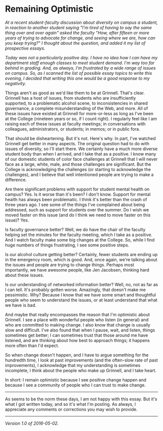 Remaining Optimistic
====================

*At a recent student-faculty discussion about diversity on campus a
student, in reaction to another student saying "I'm tired of having to say
the same thing over and over again" asked the faculty "How, after fifteen
or more years of trying to advocate for change, and seeing where we are,
how can you keep trying?"  I thought about the question, and added it 
my list of prospective essays.*

*Today was not a particularly positive day.  I have no idea how I
can have my department staff enough classes to meet student demand.
I'm way too far behind in grading.  And, as always, I'm frustrated by a
wide range of issues on campus.  So, as I scanned the list of possible
essay topics to write this evening, I decided that writing this one
would be a good response to my negativity.*

Things aren't as good as we'd like them to be at Grinnell.  That's clear.
Grinnell has a host of issues, from students who are insufficiently
supported, to a problematic alcohol scene, to inconsistencies in
shared governance, a complete misunderstanding of the Web, and more.
All of these issues have existed at Grinnell for more-or-less as long
as I've been at the College (nineteen years or so, if I count right).
I regularly feel like I am raising each of these issues at faculty
meetings; in conversations with colleagues, administrators, or students;
in memos; or in public fora.

That should be disheartening.  But it's not.  Here's why.  In part,
I've watched Grinnell get better in many aspects.  The original question
had to do with issues of diversity, so I'll start there.  We certainly
have a much more diverse student body than when I arrived, and I take
that as a positive.  I know many of our domestic students of color face
challenges at Grinnell that I will never face as a large, white, male,
and those challenges are significant.  But the College is acknowledging
the challenges (or starting to acknowledge the challenges), and I believe
that well intentioned people are trying to make a difference.

Are there significant problems with support for student mental health
on campus?  Yes.  Is it worse than it's been?  I don't know.  Support for
mental health has always been problematic.  I think it's better than
the crash of three years ago.  I see some of the things I've complained
about being addressed, such as support for students over the summer.
Do I wish we moved faster on this issue (and do I think we need to move
faster on this issue)?  Yes.

Is faculty governance better?  Well, we do have the chair of the faculty
helping set the minutes for the faculty meeting, which I take as a
positive.  And I watch faculty make some big changes at the College.
So, while I find huge numbers of things frustrating, I see some positive
steps.

Is our alcohol culture getting better?  Certainly, fewer students
are ending up in the emergency room, which is good. And, once again,
we're talking about the issues and people are trying to change things.
Perhaps most importantly, we have awesome people, like Jen Jacobsen,
thinking hard about these issues.  

Is our understanding of networked information better?  Well, no, not
as far as I can tell.  It's probably gotten worse.  Amazingly, that
doesn't make me pessimistic.  Why?  Because I know that we have some
smart and thoughtful people who seem to understand the issues, or at
least understand that what we have is bad.

And maybe that really encompasses the reason that I'm optimistic about
Grinnell.  I see a place with wonderful people who listen (in general)
and who are committed to making change.  I also know that change is usually
slow and difficult.  I've also found that when I pause, wait, and listen,
things sometimes get better; I can sometimes trust that those around me have
listened, and are thinking about how best to approach things; it happens
more often than I'd expect.  

So when change doesn't happen, and I have to argue something for the
hundredth time, I look at past improvements (and the often-slow rate of
past improvements), I acknowledge that my understanding is sometimes
incomplete, I think about the people who make up Grinnell, and I take
heart.

In short: I remain optimistic because I see positive change happen
and because I see a community of people who I can trust to make change.

---

As seems to be the norm these days, I am not happy with this essay.  But
it's what I got written today, and so it's what I'm posting.  As always,
I appreciate any comments or corrections you may wish to provide.

---

*Version 1.0 of 2016-05-02.*
